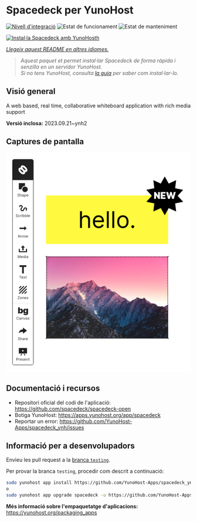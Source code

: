 <!--
N.B.: Aquest README ha estat generat automàticament per <https://github.com/YunoHost/apps/tree/master/tools/readme_generator>
NO s'ha de modificar manualment.
-->

# Spacedeck per YunoHost

[![Nivell d'integració](https://apps.yunohost.org/badge/integration/spacedeck)](https://ci-apps.yunohost.org/ci/apps/spacedeck/)
![Estat de funcionament](https://apps.yunohost.org/badge/state/spacedeck)
![Estat de manteniment](https://apps.yunohost.org/badge/maintained/spacedeck)

[![Instal·la Spacedeck amb YunoHosth](https://install-app.yunohost.org/install-with-yunohost.svg)](https://install-app.yunohost.org/?app=spacedeck)

*[Llegeix aquest README en altres idiomes.](./ALL_README.md)*

> *Aquest paquet et permet instal·lar Spacedeck de forma ràpida i senzilla en un servidor YunoHost.*  
> *Si no tens YunoHost, consulta [la guia](https://yunohost.org/install) per saber com instal·lar-lo.*

## Visió general

A web based, real time, collaborative whiteboard application with rich media support


**Versió inclosa:** 2023.09.21~ynh2

## Captures de pantalla

![Captures de pantalla de Spacedeck](./doc/screenshots/spacedeck.png)

## Documentació i recursos

- Repositori oficial del codi de l'aplicació: <https://github.com/spacedeck/spacedeck-open>
- Botiga YunoHost: <https://apps.yunohost.org/app/spacedeck>
- Reportar un error: <https://github.com/YunoHost-Apps/spacedeck_ynh/issues>

## Informació per a desenvolupadors

Envieu les pull request a la [branca `testing`](https://github.com/YunoHost-Apps/spacedeck_ynh/tree/testing).

Per provar la branca `testing`, procedir com descrit a continuació:

```bash
sudo yunohost app install https://github.com/YunoHost-Apps/spacedeck_ynh/tree/testing --debug
o
sudo yunohost app upgrade spacedeck -u https://github.com/YunoHost-Apps/spacedeck_ynh/tree/testing --debug
```

**Més informació sobre l'empaquetatge d'aplicacions:** <https://yunohost.org/packaging_apps>
